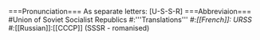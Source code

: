 ===Pronunciation===
As separate letters: [U-S-S-R]
===Abbreviaion===
#Union of Soviet Socialist Republics
#:'''Translations'''
#:*[[French]]: URSS
#:*[[Russian]]:[[CCCP]] (SSSR - romanised)